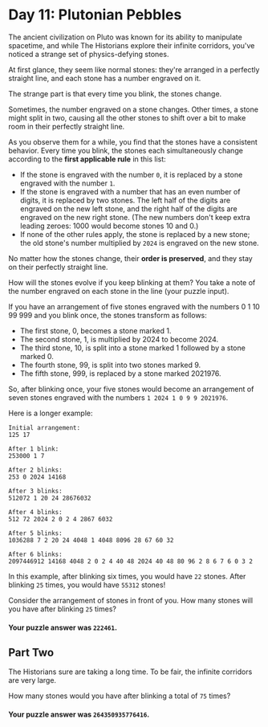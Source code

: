 # Day 11: Plutonian Pebbles

The ancient civilization on Pluto was known for its ability to manipulate
spacetime, and while The Historians explore their infinite corridors, you've
noticed a strange set of physics-defying stones.

At first glance, they seem like normal stones: they're arranged in a perfectly
straight line, and each stone has a number engraved on it.

The strange part is that every time you blink, the stones change.

Sometimes, the number engraved on a stone changes. Other times, a stone might
split in two, causing all the other stones to shift over a bit to make room in
their perfectly straight line.

As you observe them for a while, you find that the stones have a consistent
behavior. Every time you blink, the stones each simultaneously change according
to the **first applicable rule** in this list:

* If the stone is engraved with the number `0`, it is replaced by a stone
  engraved with the number `1`.
* If the stone is engraved with a number that has an even number of digits, it
  is replaced by two stones. The left half of the digits are engraved on the new
  left stone, and the right half of the digits are engraved on the new right
  stone. (The new numbers don't keep extra leading zeroes: 1000 would become
  stones 10 and 0.)
* If none of the other rules apply, the stone is replaced by a new stone; the
  old stone's number multiplied by `2024` is engraved on the new stone.

No matter how the stones change, their **order is preserved**, and they stay on
their perfectly straight line.

How will the stones evolve if you keep blinking at them? You take a note of the
number engraved on each stone in the line (your puzzle input).

If you have an arrangement of five stones engraved with the numbers 0 1 10 99
999 and you blink once, the stones transform as follows:

* The first stone, 0, becomes a stone marked 1.
* The second stone, 1, is multiplied by 2024 to become 2024.
* The third stone, 10, is split into a stone marked 1 followed by a stone marked
  0.
* The fourth stone, 99, is split into two stones marked 9.
* The fifth stone, 999, is replaced by a stone marked 2021976.

So, after blinking once, your five stones would become an arrangement of seven
stones engraved with the numbers `1 2024 1 0 9 9 2021976`.

Here is a longer example:

```text
Initial arrangement:
125 17

After 1 blink:
253000 1 7

After 2 blinks:
253 0 2024 14168

After 3 blinks:
512072 1 20 24 28676032

After 4 blinks:
512 72 2024 2 0 2 4 2867 6032

After 5 blinks:
1036288 7 2 20 24 4048 1 4048 8096 28 67 60 32

After 6 blinks:
2097446912 14168 4048 2 0 2 4 40 48 2024 40 48 80 96 2 8 6 7 6 0 3 2
```

In this example, after blinking six times, you would have `22` stones. After
blinking `25` times, you would have `55312` stones!

Consider the arrangement of stones in front of you. How many stones will you
have after blinking `25` times?

#### Your puzzle answer was `222461`.

## Part Two

The Historians sure are taking a long time. To be fair, the infinite corridors
are very large.

How many stones would you have after blinking a total of `75` times?

#### Your puzzle answer was `264350935776416`.
